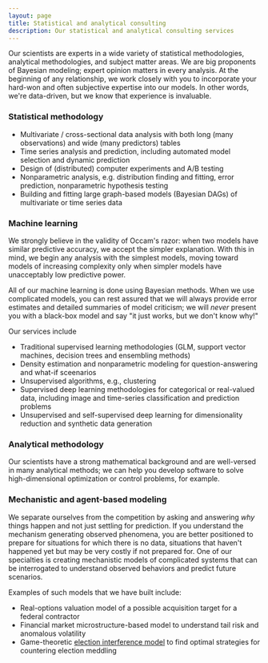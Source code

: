 ```yaml
---
layout: page
title: Statistical and analytical consulting
description: Our statistical and analytical consulting services
---
```


Our scientists are experts in a wide variety of statistical methodologies, analytical methodologies,
and  subject matter areas.
We are big proponents of Bayesian modeling; expert opinion matters in every analysis.
At the beginning of any relationship, we work closely with you to incorporate your hard-won 
and often subjective expertise into our models.
In other words, we're data-driven, but we know that experience is invaluable.

### Statistical methodology 
- Multivariate / cross-sectional data analysis with both long (many observations) and wide (many predictors) tables
- Time series analysis and prediction, including automated model selection and dynamic prediction
- Design of (distributed) computer experiments and A/B testing
- Nonparametric analysis, e.g. distribution finding and fitting, error prediction, nonparametric hypothesis testing
- Building and fitting large graph-based models (Bayesian DAGs) of multivariate or time series data

### Machine learning
We strongly believe in the validity of Occam's razor: when two models have similar predictive accuracy, we accept 
the simpler explanation. With this in mind, we begin any analysis with the simplest models, moving toward models of increasing complexity only when simpler models have unacceptably low predictive power.

All of our machine learning is done using Bayesian methods. When we use complicated models, 
you can rest assured that we will always provide error estimates and detailed summaries of model criticism; 
we will *never* present you with a black-box model and say "it just works, but we don't know why!"

Our services include
- Traditional supervised learning methodologies (GLM, support vector machines, decision trees and ensembling methods)
- Density estimation and nonparametric modeling for question-answering and what-if sceenarios
- Unsupervised algorithms, e.g., clustering
- Supervised deep learning methodologies for categorical or real-valued data, including image and time-series classification and prediction problems
- Unsupervised and self-supervised deep learning for dimensionality reduction and synthetic data generation

### Analytical methodology
Our scientists have a strong mathematical background and are well-versed in many analytical methods; we can help you develop software to solve high-dimensional optimization or control problems, for example.

### Mechanistic and agent-based modeling
We separate ourselves from the competition by asking and answering *why* things happen and not just settling for prediction. If you understand the mechanism generating observed phenomena, you are better positioned to prepare for situations for which there is no data, situations that haven't happened yet but may be very costly if not prepared for.
One of our specialties is creating mechanistic models of complicated systems
 that can be interrogated to understand observed behaviors and predict future scenarios. 

Examples of such models that we have built include:
- Real-options valuation model of a possible acquisition target for a federal contractor
- Financial market microstructure-based model to understand tail risk and anomalous volatility
- Game-theoretic [election interference model](https://arxiv.org/pdf/1908.02793.pdf) to find optimal strategies for countering election meddling
